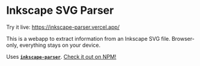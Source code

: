 # Inkscape SVG Parser

Try it live: https://inkscape-parser.vercel.app/

This is a webapp to extract information from an Inkscape SVG file. Browser-only, everything stays on your device.

Uses [**`inkscape-parser`**](https://github.com/imivi/inkscape-parser). [Check it out on NPM!](https://www.npmjs.com/package/inkscape-parser)